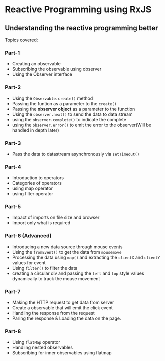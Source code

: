 # Reactive Programming using RxJS
## Understanding the reactive programming better

Topics covered:
### Part-1
* Creating an observable
* Subscribing the observable using observer
* Using the Observer interface

### Part-2
* Using the `Observable.create()` method
* Passing the funtion as a parameter to the `create()`
* Passing the **observer object** as a parameter to the function
* Using the `observer.next()` to send the data to data stream
* using the `observer.complete()` to indicate the complete
* using the `observer.error()` to emit the error to the observer(Will be handled in depth later)

### Part-3
* Pass the data to datastream asynchronously via `setTimeout()`

### Part-4
* Introduction to operators
* Categories of operators
* using map operator
* using filter operator

### Part-5
* Impact of imports on file size and browser
* Import only what is required

### Part-6 (Advanced)
* Introducing a new data source through mouse events
* Using the `fromEvent()` to get the data from `mousemove`
* Processing the data using `map()` and extracting the `clientX` and `clientY` values for event
* Using `filter()` to filter the data
* creating a circular div and passing the `left` and `top` style values dynamically to track the mouse movement

### Part-7
* Making the HTTP request to get data from server
* Create a observable that will emit the click event
* Handling the response from the request
* Paring the response & Loading the data on the page.

### Part-8
* Using `flatMap` operator
* Handling nested observables
* Subscribing for inner observables using flatmap